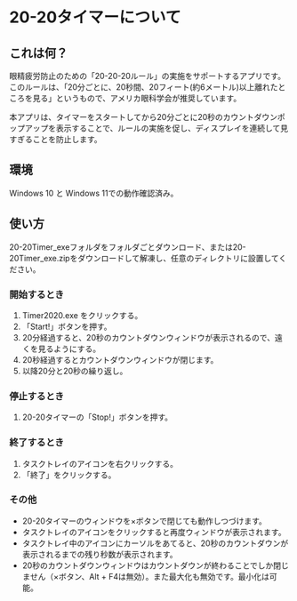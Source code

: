 # 20-20タイマーについて

## これは何？
眼精疲労防止のための「20-20-20ルール」の実施をサポートするアプリです。
このルールは、「20分ごとに、20秒間、20フィート(約6メートル)以上離れたところを見る」というもので、アメリカ眼科学会が推奨しています。

本アプリは、タイマーをスタートしてから20分ごとに20秒のカウントダウンポップアップを表示することで、ルールの実施を促し、ディスプレイを連続して見すぎることを防止します。

## 環境
Windows 10 と Windows 11での動作確認済み。

## 使い方
20-20Timer_exeフォルダをフォルダごとダウンロード、または20-20Timer_exe.zipをダウンロードして解凍し、任意のディレクトリに設置してください。

### 開始するとき
1. Timer2020.exe をクリックする。
2. 「Start!」ボタンを押す。
3. 20分経過すると、20秒のカウントダウンウィンドウが表示されるので、遠くを見るようにする。
4. 20秒経過するとカウントダウンウィンドウが閉じます。
5. 以降20分と20秒の繰り返し。

### 停止するとき
1. 20-20タイマーの「Stop!」ボタンを押す。

### 終了するとき
1. タスクトレイのアイコンを右クリックする。
2. 「終了」をクリックする。

### その他
- 20-20タイマーのウィンドウを×ボタンで閉じても動作しつづけます。
- タスクトレイのアイコンをクリックすると再度ウィンドウが表示されます。
- タスクトレイ中のアイコンにカーソルをあてると、20秒のカウントダウンが表示されるまでの残り秒数が表示されます。
- 20秒のカウントダウンウィンドウはカウントダウンが終わることでしか閉じません（×ボタン、Alt + F4は無効）。また最大化も無効です。最小化は可能。
